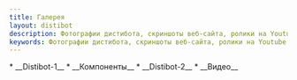 ```yaml
---
title: Галерея
layout: distibot
description: Фотографии дистибота, скриншоты веб-сайта, ролики на Youtube
keywords: Фотографии дистибота, скриншоты веб-сайта, ролики на Youtube
---
```

<div id="gallery_ul" markdown='1'>
* __Distibot-1__
* __Компоненты__
* __Distibot-2__
* __Видео__
</div>
